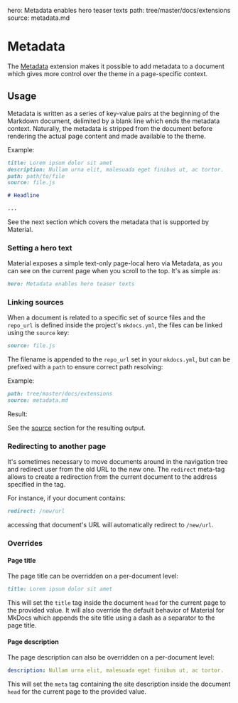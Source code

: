 hero: Metadata enables hero teaser texts
path: tree/master/docs/extensions
source: metadata.md

# Metadata

The [Metadata][1] extension makes it possible to add metadata to a document
which gives more control over the theme in a page-specific context.

  [1]: https://python-markdown.github.io/extensions/meta_data/

## Usage

Metadata is written as a series of key-value pairs at the beginning of the
Markdown document, delimited by a blank line which ends the metadata context.
Naturally, the metadata is stripped from the document before rendering the
actual page content and made available to the theme.

Example:

``` markdown
title: Lorem ipsum dolor sit amet
description: Nullam urna elit, malesuada eget finibus ut, ac tortor.
path: path/to/file
source: file.js

# Headline

...
```

See the next section which covers the metadata that is supported by Material.

### Setting a hero text

Material exposes a simple text-only page-local hero via Metadata, as you can
see on the current page when you scroll to the top. It's as simple as:

``` markdown
hero: Metadata enables hero teaser texts
```

### Linking sources

When a document is related to a specific set of source files and the `repo_url`
is defined inside the project's `mkdocs.yml`, the files can be linked using the
`source` key:

``` markdown
source: file.js
```

The filename is appended to the `repo_url` set in your `mkdocs.yml`, but can
be prefixed with a `path` to ensure correct path resolving:

Example:

``` markdown
path: tree/master/docs/extensions
source: metadata.md
```

Result:

See the [source][2] section for the resulting output.

  [2]: #__source

### Redirecting to another page

It's sometimes necessary to move documents around in the navigation tree and
redirect user from the old URL to the new one. The `redirect` meta-tag allows
to create a redirection from the current document to the address specified in
the tag.

For instance, if your document contains:

``` markdown
redirect: /new/url
```

accessing that document's URL will automatically redirect to `/new/url`.

### Overrides

#### Page title

The page title can be overridden on a per-document level:

``` markdown
title: Lorem ipsum dolor sit amet
```

This will set the `title` tag inside the document `head` for the current page
to the provided value. It will also override the default behavior of Material
for MkDocs which appends the site title using a dash as a separator to the page
title.

#### Page description

The page description can also be overridden on a per-document level:

``` yaml
description: Nullam urna elit, malesuada eget finibus ut, ac tortor.
```

This will set the `meta` tag containing the site description inside the
document `head` for the current page to the provided value.
